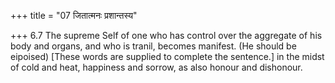 +++
title = "07 जितात्मनः प्रशान्तस्य"

+++
6.7 The supreme Self of one who has control over the aggregate of his
body and organs, and who is tranil, becomes manifest. (He should be
eipoised) \[These words are supplied to complete the sentence.\] in the
midst of cold and heat, happiness and sorrow, as also honour and
dishonour.
